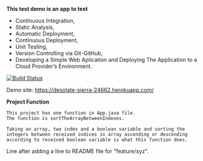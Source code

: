 **This test demo is an app to test** 
- Continuous Integration, 
- Static Analysis, 
- Automatic Deployment,
- Continuous Deployment,
- Unit Testing, 
- Version Controlling via Git-GitHub, 
- Developing a Simple Web Aplication and Deploying The Application to a Cloud Provider’s Environment.


[![Build Status](https://app.travis-ci.com/mehmetozturk-re/myDemoApp.svg?branch=main)](https://app.travis-ci.com/mehmetozturk-re/myDemoApp)

Demo site: https://desolate-sierra-24662.herokuapp.com/

**Project Function**

    This project has one function in App.java file.
    The function is sortTheArrayBetweenIndexes.

    Taking an array, two index and a boolean variable and sorting the integers between received indices in array ascending or descending according to received boolean variable is what this function does.

Line after adding a line to README file for "feature/xyz".

